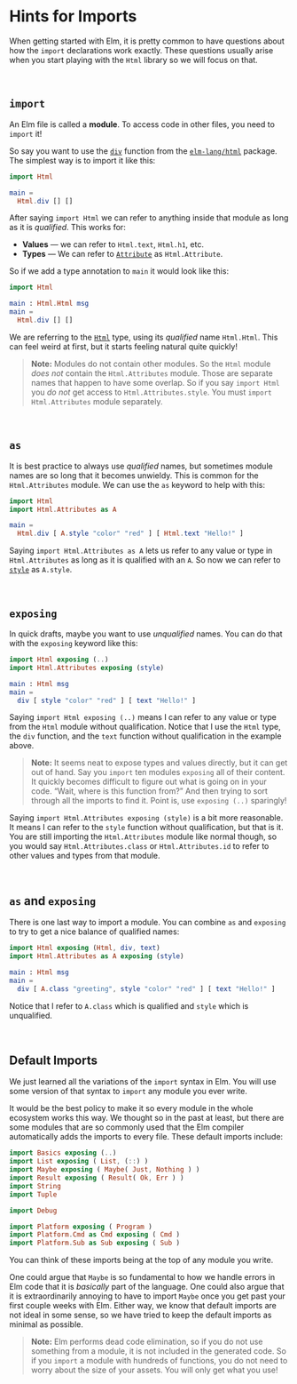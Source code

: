 
# Hints for Imports

When getting started with Elm, it is pretty common to have questions about how the `import` declarations work exactly. These questions usually arise when you start playing with the `Html` library so we will focus on that.


<br>

## `import`

An Elm file is called a **module**. To access code in other files, you need to `import` it!

So say you want to use the [`div`](http://package.elm-lang.org/packages/elm-lang/html/latest/Html#div) function from the [`elm-lang/html`](http://package.elm-lang.org/packages/elm-lang/html/latest) package. The simplest way is to import it like this:

```elm
import Html

main =
  Html.div [] []
```

After saying `import Html` we can refer to anything inside that module as long as it is *qualified*. This works for:

  - **Values** &mdash; we can refer to `Html.text`, `Html.h1`, etc.
  - **Types** &mdash; We can refer to [`Attribute`](http://package.elm-lang.org/packages/elm-lang/html/latest/Html#Attribute) as `Html.Attribute`.

So if we add a type annotation to `main` it would look like this:

```elm
import Html

main : Html.Html msg
main =
  Html.div [] []
```

We are referring to the [`Html`](http://package.elm-lang.org/packages/elm-lang/html/latest/Html#Html) type, using its *qualified* name `Html.Html`. This can feel weird at first, but it starts feeling natural quite quickly!

> **Note:** Modules do not contain other modules. So the `Html` module *does not* contain the `Html.Attributes` module. Those are separate names that happen to have some overlap. So if you say `import Html` you *do not* get access to `Html.Attributes.style`. You must `import Html.Attributes` module separately.


<br>

## `as`

It is best practice to always use *qualified* names, but sometimes module names are so long that it becomes unwieldy. This is common for the `Html.Attributes` module. We can use the `as` keyword to help with this:

```elm
import Html
import Html.Attributes as A

main =
  Html.div [ A.style "color" "red" ] [ Html.text "Hello!" ]
```

Saying `import Html.Attributes as A` lets us refer to any value or type in `Html.Attributes` as long as it is qualified with an `A`. So now we can refer to [`style`](http://package.elm-lang.org/packages/elm-lang/html/latest/Html-Attributes#style) as `A.style`.


<br>

## `exposing`

In quick drafts, maybe you want to use *unqualified* names. You can do that with the `exposing` keyword like this:

```elm
import Html exposing (..)
import Html.Attributes exposing (style)

main : Html msg
main =
  div [ style "color" "red" ] [ text "Hello!" ]
```

Saying `import Html exposing (..)` means I can refer to any value or type from the `Html` module without qualification. Notice that I use the `Html` type, the `div` function, and the `text` function without qualification in the example above.

> **Note:** It seems neat to expose types and values directly, but it can get out of hand. Say you `import` ten modules `exposing` all of their content. It quickly becomes difficult to figure out what is going on in your code. “Wait, where is this function from?” And then trying to sort through all the imports to find it. Point is, use `exposing (..)` sparingly!

Saying `import Html.Attributes exposing (style)` is a bit more reasonable. It means I can refer to the `style` function without qualification, but that is it. You are still importing the `Html.Attributes` module like normal though, so you would say `Html.Attributes.class` or `Html.Attributes.id` to refer to other values and types from that module.


<br>

## `as` and `exposing`

There is one last way to import a module. You can combine `as` and `exposing` to try to get a nice balance of qualified names:

```elm
import Html exposing (Html, div, text)
import Html.Attributes as A exposing (style)

main : Html msg
main =
  div [ A.class "greeting", style "color" "red" ] [ text "Hello!" ]
```

Notice that I refer to `A.class` which is qualified and `style` which is unqualified.


<br>

## Default Imports

We just learned all the variations of the `import` syntax in Elm. You will use some version of that syntax to `import` any module you ever write.

It would be the best policy to make it so every module in the whole ecosystem works this way. We thought so in the past at least, but there are some modules that are so commonly used that the Elm compiler automatically adds the imports to every file. These default imports include:

```elm
import Basics exposing (..)
import List exposing ( List, (::) )
import Maybe exposing ( Maybe( Just, Nothing ) )
import Result exposing ( Result( Ok, Err ) )
import String
import Tuple

import Debug

import Platform exposing ( Program )
import Platform.Cmd as Cmd exposing ( Cmd )
import Platform.Sub as Sub exposing ( Sub )
```

You can think of these imports being at the top of any module you write.

One could argue that `Maybe` is so fundamental to how we handle errors in Elm code that it is *basically* part of the language. One could also argue that it is extraordinarily annoying to have to import `Maybe` once you get past your first couple weeks with Elm. Either way, we know that default imports are not ideal in some sense, so we have tried to keep the default imports as minimal as possible.

> **Note:** Elm performs dead code elimination, so if you do not use something from a module, it is not included in the generated code. So if you `import` a module with hundreds of functions, you do not need to worry about the size of your assets. You will only get what you use!
